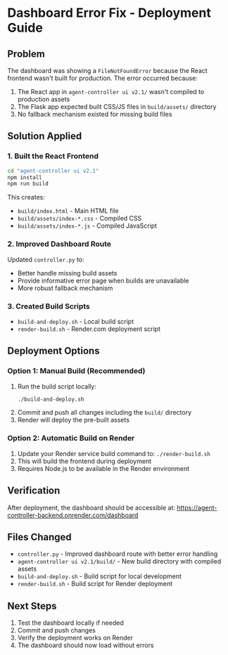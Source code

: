 # Dashboard Error Fix - Deployment Guide

## Problem
The dashboard was showing a `FileNotFoundError` because the React frontend wasn't built for production. The error occurred because:

1. The React app in `agent-controller ui v2.1/` wasn't compiled to production assets
2. The Flask app expected built CSS/JS files in `build/assets/` directory
3. No fallback mechanism existed for missing build files

## Solution Applied

### 1. Built the React Frontend
```bash
cd "agent-controller ui v2.1"
npm install
npm run build
```

This creates:
- `build/index.html` - Main HTML file
- `build/assets/index-*.css` - Compiled CSS
- `build/assets/index-*.js` - Compiled JavaScript

### 2. Improved Dashboard Route
Updated `controller.py` to:
- Better handle missing build assets
- Provide informative error page when builds are unavailable
- More robust fallback mechanism

### 3. Created Build Scripts
- `build-and-deploy.sh` - Local build script
- `render-build.sh` - Render.com deployment script

## Deployment Options

### Option 1: Manual Build (Recommended)
1. Run the build script locally:
   ```bash
   ./build-and-deploy.sh
   ```
2. Commit and push all changes including the `build/` directory
3. Render will deploy the pre-built assets

### Option 2: Automatic Build on Render
1. Update your Render service build command to: `./render-build.sh`
2. This will build the frontend during deployment
3. Requires Node.js to be available in the Render environment

## Verification
After deployment, the dashboard should be accessible at:
https://agent-controller-backend.onrender.com/dashboard

## Files Changed
- `controller.py` - Improved dashboard route with better error handling
- `agent-controller ui v2.1/build/` - New build directory with compiled assets
- `build-and-deploy.sh` - Build script for local development
- `render-build.sh` - Build script for Render deployment

## Next Steps
1. Test the dashboard locally if needed
2. Commit and push changes
3. Verify the deployment works on Render
4. The dashboard should now load without errors